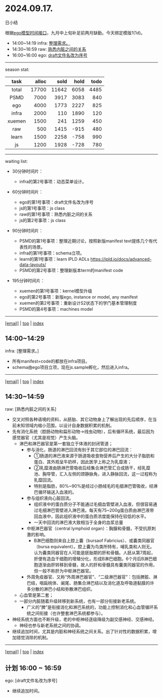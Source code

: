# 2024.09.17.
日小结

<a id="top"></a>
根据[ego模型时间接口](https://gitee.com/hyg/blog/blob/master/timeflow.md)，九月中上旬补足前两月缺勤。今天绑定模版1(1d)。

<a id="index"></a>
- 14:00~14:19	infra: [整理需求。](#20240917140000)
- 14:30~16:59	raw: [熟悉内脏之间的关系](#20240917143000)
- 16:00~16:00	ego: [draft文件名改为序号](#20240917160000)

---
season stat:

| task | alloc | sold | hold | todo |
| :---: | ---: | ---: | ---: | ---: |
| total | 17700 | 11642 | 6058 | 4485 |
| PSMD | 7000 | 3917 | 3083 | 840 |
| ego | 4000 | 1773 | 2227 | 825 |
| infra | 2000 | 110 | 1890 | 120 |
| xuemen | 1500 | 241 | 1259 | 450 |
| raw | 500 | 1415 | -915 | 480 |
| learn | 1500 | 2258 | -758 | 990 |
| js | 1200 | 1928 | -728 | 780 |

---
waiting list:


- 30分钟时间片：
  - infra的第2号事项：动态菜单设计。

- 60分钟时间片：
  - ego的第1号事项：draft文件名改为序号
  - js的第1号事项：js class
  - raw的第1号事项：熟悉内脏之间的关系
  - js的第2号事项：js class

- 90分钟时间片：
  - PSMD的第1号事项：整理近期讨论，按照新版manifest text提炼几个有代表性的场景。
  - infra的第1号事项：schema立项。
  - learn的第1号事项：learn IPLD ADLs https://ipld.io/docs/advanced-data-layouts/
  - PSMD的第2号事项：整理新版本term的manifest code

- 195分钟时间片：
  - xuemen的第1号事项：kernel模型升级
  - ego的第2号事项：新版ego, instance or model, any manifest
  - xuemen的第2号事项：重新设计S2状态下的学门基本管理制度
  - PSMD的第4号事项：machines model

---
<a href="mailto:huangyg@mars22.com?subject=关于2024.09.17.[整理需求。]任务&body=日期: 2024.09.17.%0D%0A序号: 5%0D%0A手稿:../../draft/2024/09/20240917140000.md%0D%0A---请勿修改邮件主题及以上内容 从下一行开始写您的想法---%0D%0A">[email]</a> | [top](#top) | [index](#index)
<a id="20240917140000"></a>
## 14:00~14:29
infra: [整理需求。]

- 所有manifest=code的都放在infra项目。
- schema由ego项目立项，现在js.sample孵化，然后进入infra。

---
<a href="mailto:huangyg@mars22.com?subject=关于2024.09.17.[熟悉内脏之间的关系]任务&body=日期: 2024.09.17.%0D%0A序号: 6%0D%0A手稿:../../draft/2024/09/20240917143000.md%0D%0A---请勿修改邮件主题及以上内容 从下一行开始写您的想法---%0D%0A">[email]</a> | [top](#top) | [index](#index)
<a id="20240917143000"></a>
## 14:30~14:59
raw: [熟悉内脏之间的关系]

- 交叉对照各种语境的资料，从胚胎、其它动物身上了解出现的先后顺序，在当前未知领域内缩小范围，以设计自身数据积累的机制。
- 先有消化系统（腔肠动物和扁形动物->线虫动物），后有循环系统，最后因为感觉器官（尤其是视觉）产生头脑。
    - 淋巴和淋巴器官是第一套独立于体液的封闭管道；
        - 参与消化，肠道的淋巴回流有别于其它部位的淋巴回流：
            - ①肠道的淋巴液来源于肠道吸收食物营养后产生的大分子脂肪和蛋白、其外观呈牛奶样，因此医学上称之为乳糜液；
            - ②乳糜液由肠淋巴管吸收后经集合淋巴管汇合成肠干，经乳糜池、胸导管，汇入左侧的颈静脉角，进入静脉回流，这一过程称为乳糜回流。
            - 特别是脂肪，80%~90%是经过小肠绒毛的毛细淋巴管吸收，经淋巴循环输送入血液的。
        - 参与组织液向心脏回流。
            - 组织液中的蛋白质分子不能通过毛细血管壁进入血液，但很容易通过毛细淋巴管壁进入淋巴液。每天有75~200g蛋白质由淋巴液带回血液中，因此组织液中的蛋白质浓度能保持在较低的水平。
            - 一天中回流的淋巴液大致相当于全身的血浆总量
        - 中枢淋巴器官（central lymphoid organ）：胸腺和骨髓，不受抗原刺激的影响。
            - B淋巴细胞则来自上腔上囊（bursaof Fabricius）、或囊类同器官（bursa equivalent）。腔上囊为鸟类所特有，哺乳类和人则无。认为囊类同器官在人可能是胚胎期的肝和骨髓。人胚从第7周起，肝便有造血干细胞的增殖分化，形成B淋巴细胞。6个月后B淋巴细胞逐渐由肝转移到骨髓，故人的肝和骨髓具有囊类同器官的作用，但一般不称肝为中枢淋巴器官。
        - 外周免疫器官、又称“外周淋巴器官”、“二级淋巴器官”：包括脾脏、淋巴结，咽扁桃体、阑尾、肠集合淋巴结以及消化道及呼吸道黏膜的许多分散的淋巴小结和弥散淋巴组织。
    - 心血管是第二套；
    - 一部分内脏随着升级转移到新系统，也有一部分衔接新老系统。
        - 广义的“脾”是衔接消化和淋巴系统的，功能上控制消化和心血管循环系统之间衔接（也许整套淋巴系统都参与）。
- 神经系统方面也不断升级，老的中枢神经逐级降级为副交感神经、交感神经。
    - 神经也参与新老系统之间的协调。
- 继续追加时间，尤其是内脏和神经系统之间关系。出了针对性的数据积累，增加错觉消除的机制。

---
<a href="mailto:huangyg@mars22.com?subject=关于2024.09.17.[draft文件名改为序号]任务&body=日期: 2024.09.17.%0D%0A序号: 8%0D%0A手稿:../../draft/2024/09/20240917160000.md%0D%0A---请勿修改邮件主题及以上内容 从下一行开始写您的想法---%0D%0A">[email]</a> | [top](#top) | [index](#index)
<a id="20240917160000"></a>
## 计划 16:00 ~ 16:59
ego: [draft文件名改为序号]

- 继续追加时间。
